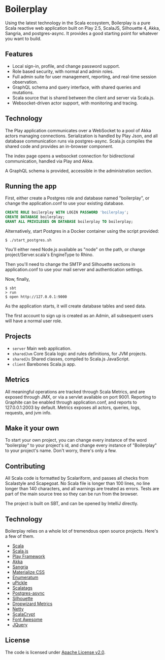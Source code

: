 # Boilerplay

Using the latest technology in the Scala ecosystem, Boilerplay is a pure Scala reactive web application built on Play 2.5, ScalaJS, Silhouette 4, Akka, Sangria, and postgres-async.
It provides a good starting point for whatever you want to build.

## Features

* Local sign-in, profile, and change password support.
* Role based security, with normal and admin roles.
* Full admin suite for user management, reporting, and real-time session observation.
* GraphQL schema and query interface, with shared queries and mutations.
* Scala source that is shared between the client and server via Scala.js.
* Websocket-driven actor support, with monitoring and tracing.


## Technology

The Play application communicates over a WebSocket to a pool of Akka actors managing connections.
Serialization is handled by Play Json, and all database communication runs via postgres-async. Scala.js compiles the
shared code and provides an in-browser component. 

The index page opens a websocket connection for bidirectional communication, handled via Play and Akka.

A GraphQL schema is provided, accessible in the administration section.

## Running the app

First, either create a Postgres role and database named "boilerplay", or change the application.conf to use your existing database.

```sql
CREATE ROLE boilerplay WITH LOGIN PASSWORD 'boilerplay';
CREATE DATABASE boilerplay;
GRANT ALL PRIVILEGES ON DATABASE boilerplay TO boilerplay;
```

Alternatively, start Postgres in a Docker container using the script provided:
```shell
$ ./start_postgres.sh
```

You'll either need Node.js available as "node" on the path, or change project/Server.scala's EngineType to Rhino.

Then you'll need to change the SMTP and Silhouette sections in application.conf to use your mail server and authentication settings.

Now, finally,
```shell
$ sbt
> run
$ open http://127.0.0.1:9000
```

As the application starts, it will create database tables and seed data.

The first account to sign up is created as an Admin, all subsequent users will have a normal user role.


## Projects

* `server` Main web application.
* `sharedJvm` Core Scala logic and rules definitions, for JVM projects.
* `sharedJs` Shared classes, compiled to Scala.js JavaScript.
* `client` Barebones Scala.js app.


## Metrics

All meaningful operations are tracked through Scala Metrics, and are exposed through JMX, or via a servlet available on port 9001.
Reporting to Graphite can be enabled through application.conf, and reports to 127.0.0.1:2003 by default.
Metrics exposes all actors, queries, logs, requests, and jvm info.

## Make it your own

To start your own project, you can change every instance of the word "boilerplay" to your project's id, and 
change every instance of "Boilerplay" to your project's name. Don't worry, there's only a few. 

## Contributing

All Scala code is formatted by Scalariform, and passes all checks from Scalastyle and Scapegoat. No Scala file is longer than 100 lines, no line
longer than 140 characters, and all warnings are treated as errors. Tests are part of the main source tree so they can be run from the browser.

The project is built on SBT, and can be opened by IntelliJ directly.


## Technology

Boilerplay relies on a whole lot of tremendous open source projects. Here's a few of them.

* [Scala](http://www.scala-lang.org/)
* [Scala.js](https://www.scala-js.org/)
* [Play Framework](https://www.playframework.com/)
* [Akka](http://akka.io/)
* [Sangria](http://sangria-graphql.org/)
* [Materialize CSS](http://materializecss.com/)
* [Enumeratum](https://github.com/lloydmeta/enumeratum)
* [uPickle](https://github.com/lihaoyi/upickle-pprint)
* [Scalatags](https://github.com/lihaoyi/scalatags)
* [Postgres-async](https://github.com/mauricio/postgresql-async)
* [Silhouette](http://silhouette.mohiva.com/)
* [Dropwizard Metrics](http://metrics.dropwizard.io/)
* [Netty](http://netty.io/)
* [ScalaCrypt](https://github.com/Richard-W/scalacrypt)
* [Font Awesome](http://fontawesome.io/)
* [JQuery](https://jquery.com/)


## License

The code is licensed under [Apache License v2.0](http://www.apache.org/licenses/LICENSE-2.0).
